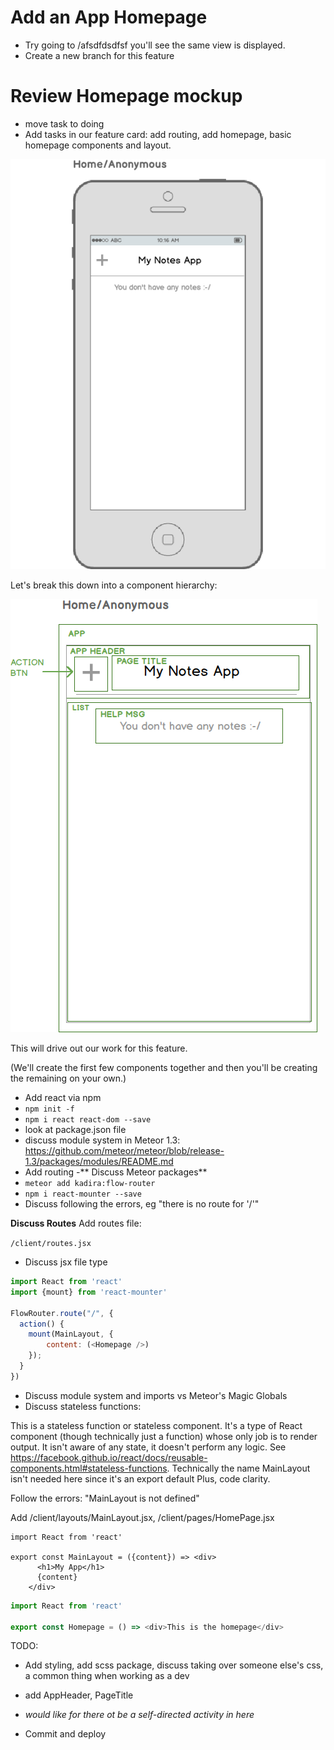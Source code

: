 # Add an App Homepage
- Try going to /afsdfdsdfsf you'll see the same view is displayed.
- Create a new branch for this feature

# Review Homepage mockup

- move task to doing
- Add tasks in our feature card: add routing, add homepage, basic homepage components and layout.

![Mockup of homepage](images/home-anon.png)


Let's break this down into a component hierarchy: 


![Comp hierarchy of homepage](images/home-components.png)

This will drive out our work for this feature.

(We'll create the first few components together and then you'll be creating the remaining on your own.)

- Add react via npm
- ```npm init -f```
- ```npm i react react-dom --save```
- look at package.json file
- discuss module system in Meteor 1.3: https://github.com/meteor/meteor/blob/release-1.3/packages/modules/README.md
- Add routing
-** Discuss Meteor packages**
- ``` meteor add kadira:flow-router ```
- ``` npm i react-mounter --save ```
- Discuss following the errors, eg "there is no route for '/'"

**Discuss Routes**
Add routes file:

``` /client/routes.jsx ```
- Discuss jsx file type

```js
import React from 'react'
import {mount} from 'react-mounter'

FlowRouter.route("/", {
  action() {
    mount(MainLayout, {
        content: (<Homepage />)
    });
  }
})
```



- Discuss module system and imports vs Meteor's Magic Globals
- Discuss stateless functions:

 This is a stateless function or stateless component. It's a type of React component (though technically just a function) whose only job is to render output. It isn't aware of any state, it doesn't perform any logic. See https://facebook.github.io/react/docs/reusable-components.html#stateless-functions.  Technically the name MainLayout isn't needed here since it's an export default Plus, code clarity.


Follow the errors: "MainLayout is not defined"

Add /client/layouts/MainLayout.jsx, /client/pages/HomePage.jsx

```
import React from 'react'

export const MainLayout = ({content}) => <div>
	  <h1>My App</h1>
	  {content}
	</div>
  ```
  
  ```js 
  import React from 'react'

export const Homepage = () => <div>This is the homepage</div>
```

TODO:
- Add styling, add scss package, discuss taking over someone else's css, a common thing when working as a dev
- add AppHeader, PageTitle
- _would like for there ot be a self-directed activity in here_

- Commit and deploy







